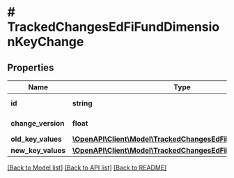 # # TrackedChangesEdFiFundDimensionKeyChange

## Properties

Name | Type | Description | Notes
------------ | ------------- | ------------- | -------------
**id** | **string** | Resource identifier | [optional]
**change_version** | **float** | Change version | [optional]
**old_key_values** | [**\OpenAPI\Client\Model\TrackedChangesEdFiFundDimensionKey**](TrackedChangesEdFiFundDimensionKey.md) |  | [optional]
**new_key_values** | [**\OpenAPI\Client\Model\TrackedChangesEdFiFundDimensionKey**](TrackedChangesEdFiFundDimensionKey.md) |  | [optional]

[[Back to Model list]](../../README.md#models) [[Back to API list]](../../README.md#endpoints) [[Back to README]](../../README.md)
